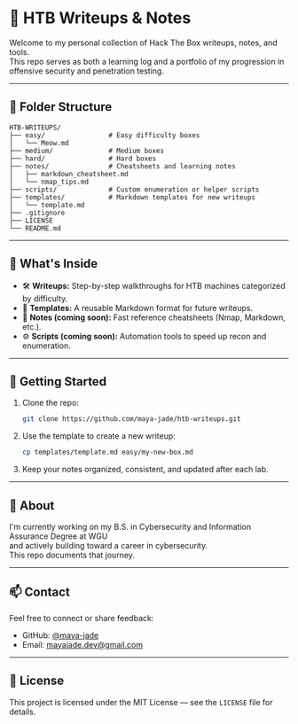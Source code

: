 
# 🔐 HTB Writeups & Notes

Welcome to my personal collection of Hack The Box writeups, notes, and tools.  
This repo serves as both a learning log and a portfolio of my progression in offensive security and penetration testing.

---

## 📁 Folder Structure

```
HTB-WRITEUPS/
├── easy/                # Easy difficulty boxes
│   └── Meow.md
├── medium/              # Medium boxes
├── hard/                # Hard boxes
├── notes/               # Cheatsheets and learning notes
│   ├── markdown_cheatsheet.md
│   └── nmap_tips.md
├── scripts/             # Custom enumeration or helper scripts
├── templates/           # Markdown templates for new writeups
│   └── template.md
├── .gitignore
├── LICENSE
└── README.md
```

---

## 🧠 What's Inside

- 🛠 **Writeups:** Step-by-step walkthroughs for HTB machines categorized by difficulty.
- 🧾 **Templates:** A reusable Markdown format for future writeups.
- 🧼 **Notes (coming soon):** Fast reference cheatsheets (Nmap, Markdown, etc.).
- ⚙️ **Scripts (coming soon):** Automation tools to speed up recon and enumeration.

---

## 🚀 Getting Started

1. Clone the repo:
   ```bash
   git clone https://github.com/maya-jade/htb-writeups.git
   ```

2. Use the template to create a new writeup:
   ```bash
   cp templates/template.md easy/my-new-box.md
   ```

3. Keep your notes organized, consistent, and updated after each lab.

---

## 👤 About

I'm currently working on my B.S. in Cybersecurity and Information Assurance Degree at WGU  
and actively building toward a career in cybersecurity.  
This repo documents that journey.

---

## 📫 Contact

Feel free to connect or share feedback:
- GitHub: [@maya-jade](https://github.com/maya-jade)
- Email: mayajade.dev@gmail.com

---

## 📜 License

This project is licensed under the MIT License — see the `LICENSE` file for details.